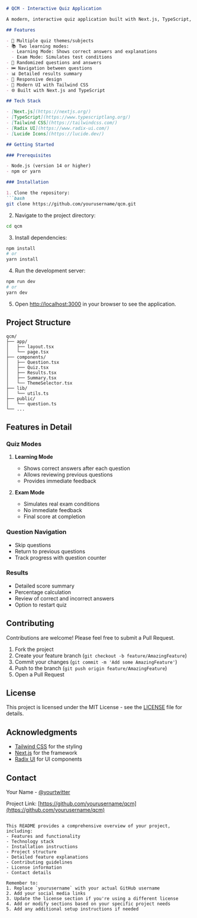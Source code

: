 ```markdown:README.md
# QCM - Interactive Quiz Application

A modern, interactive quiz application built with Next.js, TypeScript, and Tailwind CSS. This application allows users to test their knowledge across various subjects with features like learning mode and exam mode.

## Features

- 🎯 Multiple quiz themes/subjects
- 📚 Two learning modes:
  - Learning Mode: Shows correct answers and explanations
  - Exam Mode: Simulates test conditions
- 🔄 Randomized questions and answers
- ⏮️ Navigation between questions
- 📊 Detailed results summary
- 📱 Responsive design
- 🎨 Modern UI with Tailwind CSS
- 🌐 Built with Next.js and TypeScript

## Tech Stack

- [Next.js](https://nextjs.org/)
- [TypeScript](https://www.typescriptlang.org/)
- [Tailwind CSS](https://tailwindcss.com/)
- [Radix UI](https://www.radix-ui.com/)
- [Lucide Icons](https://lucide.dev/)

## Getting Started

### Prerequisites

- Node.js (version 14 or higher)
- npm or yarn

### Installation

1. Clone the repository:
```bash
git clone https://github.com/yourusername/qcm.git
```

2. Navigate to the project directory:
```bash
cd qcm
```

3. Install dependencies:
```bash
npm install
# or
yarn install
```

4. Run the development server:
```bash
npm run dev
# or
yarn dev
```

5. Open [http://localhost:3000](http://localhost:3000) in your browser to see the application.

## Project Structure

```
qcm/
├── app/
│   ├── layout.tsx
│   └── page.tsx
├── components/
│   ├── Question.tsx
│   ├── Quiz.tsx
│   ├── Results.tsx
│   ├── Summary.tsx
│   └── ThemeSelector.tsx
├── lib/
│   └── utils.ts
├── public/
│   └── question.ts
└── ...
```

## Features in Detail

### Quiz Modes

1. **Learning Mode**
   - Shows correct answers after each question
   - Allows reviewing previous questions
   - Provides immediate feedback

2. **Exam Mode**
   - Simulates real exam conditions
   - No immediate feedback
   - Final score at completion

### Question Navigation

- Skip questions
- Return to previous questions
- Track progress with question counter

### Results

- Detailed score summary
- Percentage calculation
- Review of correct and incorrect answers
- Option to restart quiz

## Contributing

Contributions are welcome! Please feel free to submit a Pull Request.

1. Fork the project
2. Create your feature branch (`git checkout -b feature/AmazingFeature`)
3. Commit your changes (`git commit -m 'Add some AmazingFeature'`)
4. Push to the branch (`git push origin feature/AmazingFeature`)
5. Open a Pull Request

## License

This project is licensed under the MIT License - see the [LICENSE](LICENSE) file for details.

## Acknowledgments

- [Tailwind CSS](https://tailwindcss.com/) for the styling
- [Next.js](https://nextjs.org/) for the framework
- [Radix UI](https://www.radix-ui.com/) for UI components

## Contact

Your Name - [@yourtwitter](https://twitter.com/yourtwitter)

Project Link: [https://github.com/yourusername/qcm](https://github.com/yourusername/qcm)
```

This README provides a comprehensive overview of your project, including:
- Features and functionality
- Technology stack
- Installation instructions
- Project structure
- Detailed feature explanations
- Contributing guidelines
- License information
- Contact details

Remember to:
1. Replace `yourusername` with your actual GitHub username
2. Add your social media links
3. Update the license section if you're using a different license
4. Add or modify sections based on your specific project needs
5. Add any additional setup instructions if needed
